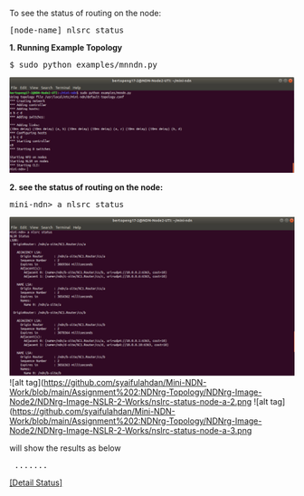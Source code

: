 To see the status of routing on the node:

<pre>
[node-name] nlsrc status
</pre>

<b>1. Running Example Topology</b>
<pre>
$ sudo python examples/mnndn.py
</pre>
![[alt tag]](https://github.com/syaifulahdan/Mini-NDN-Work/blob/main/Assignment%202:NDNrg-Topology/NDNrg-Image-Node2/NDNrg-Image-NFD-2-Works/running-example%20topology.png)

<b>2. see the status of routing on the node:</b>

<pre>
mini-ndn> a nlsrc status
</pre>

![alt tag](https://github.com/syaifulahdan/Mini-NDN-Work/blob/main/Assignment%202:NDNrg-Topology/NDNrg-Image-Node2/NDNrg-Image-NSLR-2-Works/nslrc-status-node-a-1.png)
![alt tag](https://github.com/syaifulahdan/Mini-NDN-Work/blob/main/Assignment%202:NDNrg-Topology/NDNrg-Image-Node2/NDNrg-Image-NSLR-2-Works/nslrc-status-node-a-2.png
![alt tag](https://github.com/syaifulahdan/Mini-NDN-Work/blob/main/Assignment%202:NDNrg-Topology/NDNrg-Image-Node2/NDNrg-Image-NSLR-2-Works/nslrc-status-node-a-3.png


will show the results as below
<pre>
 .......
</pre>
[[Detail Status]](https://github.com/syaifulahdan/Mini-NDN-Work/blob/main/Assignment%202:NDNrg-Topology/NDNrg-Image-Node2/NDNrg-Image-NSLR-2-Works/nslr-status-node-a.txt)

